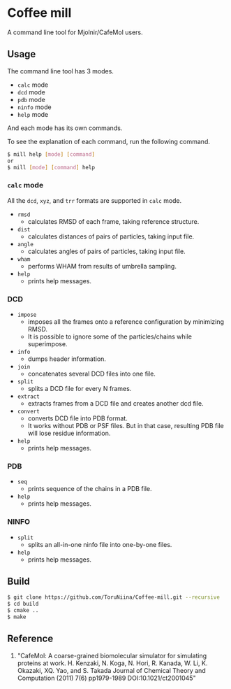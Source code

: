 # Coffee mill

A command line tool for Mjolnir/CafeMol users.

## Usage

The command line tool has 3 modes.

- `calc` mode
- `dcd` mode
- `pdb` mode
- `ninfo` mode
- `help` mode

And each mode has its own commands.

To see the explanation of each command, run the following command.

```sh
$ mill help [mode] [command]
or
$ mill [mode] [command] help
```

### `calc` mode

All the `dcd`, `xyz`, and `trr` formats are supported in `calc` mode.

- `rmsd`
  - calculates RMSD of each frame, taking reference structure.
- `dist`
  - calculates distances of pairs of particles, taking input file.
- `angle`
  - calculates angles of pairs of particles, taking input file.
- `wham`
  - performs WHAM from results of umbrella sampling.
- `help`
  - prints help messages.

### DCD

- `impose`
  - imposes all the frames onto a reference configuration by minimizing RMSD.
  - It is possible to ignore some of the particles/chains while superimpose.
- `info`
  - dumps header information.
- `join`
  - concatenates several DCD files into one file.
- `split`
  - splits a DCD file for every N frames.
- `extract`
  - extracts frames from a DCD file and creates another dcd file.
- `convert`
  - converts DCD file into PDB format.
  - It works without PDB or PSF files. But in that case, resulting PDB file will lose residue information.
- `help`
  - prints help messages.

### PDB

- `seq`
  - prints sequence of the chains in a PDB file.
- `help`
  - prints help messages.

### NINFO

- `split`
  - splits an all-in-one ninfo file into one-by-one files.
- `help`
  - prints help messages.

## Build

```sh
$ git clone https://github.com/ToruNiina/Coffee-mill.git --recursive
$ cd build
$ cmake ..
$ make
```

## Reference

1. "CafeMol: A coarse-grained biomolecular simulator for simulating proteins at work. H. Kenzaki, N. Koga, N. Hori, R. Kanada, W. Li, K. Okazaki, XQ. Yao, and S. Takada Journal of Chemical Theory and Computation (2011) 7(6) pp1979-1989 DOI:10.1021/ct2001045"
